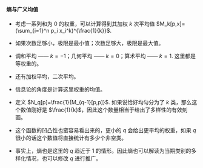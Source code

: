 #### 熵与广义均值

- 考虑一系列和为 $0$ 的权重，可以计算得到其加权 $k$ 次平均值 $M_k[p,x]=(\sum_{i=1}^n p_i x_i^k)^{\frac{1}{k}}$.

- 如果次数足够小，极限是最小值；次数足够大，极限是最大值。

- 调和平均 —— $k=-1$；几何平均 —— $k=0$；算术平均 —— $k=1$. 这里都是等权重的。

- 还有加权平均，二次平均。

- 信息论的角度是计算这里权重的均值。

- 定义 $N_q[p]=\frac{1}{M_{q-1}[p,p]}$. 如果说恰好均匀分为了 $k$ 类，那么这个数值刚好是 $\frac{1}{k}$，因此这个数量相当于给出了多样性的有效刻画。

- 这个函数的凹凸性也蛮容易看出来的，更小的 $q$ 会给出更平均的权重，如果 $q$ 很小的话这个数值将直接统计有多少个非空类。

- 事实上，熵也是这里的 $q$ 趋近于 $1$ 的情形。因此熵也可以解读为当期类别的多样化情况，也可以修改 $q$ 进行推广。